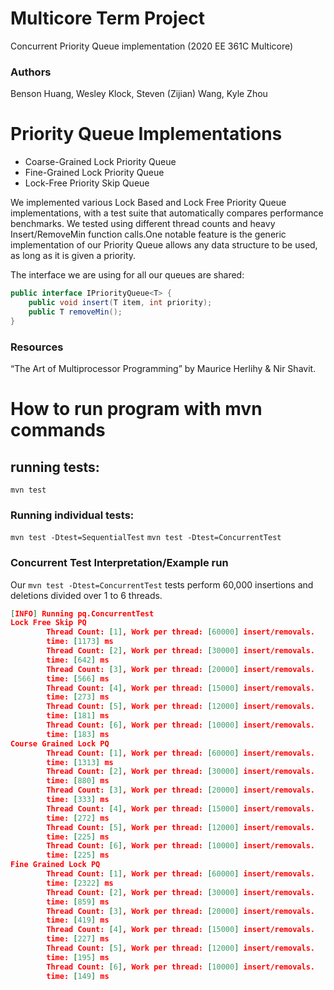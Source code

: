 # Multicore Term Project
Concurrent Priority Queue implementation (2020 EE 361C Multicore)

### Authors
Benson Huang, Wesley Klock, Steven (Zijian) Wang, Kyle Zhou

# Priority Queue Implementations
- Coarse-Grained Lock Priority Queue 
- Fine-Grained Lock Priority Queue
- Lock-Free Priority Skip Queue

We implemented various Lock Based and Lock Free Priority Queue implementations, with a test suite that automatically compares performance benchmarks.
We tested using different thread counts and heavy Insert/RemoveMin function calls.One notable feature is the generic implementation of our Priority Queue allows any data structure to be used, as long as it is given a priority. 

The interface we are using for all our queues are shared: 
```java
public interface IPriorityQueue<T> {
    public void insert(T item, int priority);    
    public T removeMin();
}
```

### Resources
“The Art of Multiprocessor Programming” by Maurice Herlihy & Nir Shavit.

# How to run program with mvn commands

## running tests:
`mvn test`

### Running individual tests:
`mvn test -Dtest=SequentialTest`
`mvn test -Dtest=ConcurrentTest`


### Concurrent Test Interpretation/Example run
Our `mvn test -Dtest=ConcurrentTest` tests perform 60,000 insertions and deletions divided over 1 to 6 threads.

```json
[INFO] Running pq.ConcurrentTest
Lock Free Skip PQ
        Thread Count: [1], Work per thread: [60000] insert/removals.
        time: [1173] ms
        Thread Count: [2], Work per thread: [30000] insert/removals.
        time: [642] ms
        Thread Count: [3], Work per thread: [20000] insert/removals.
        time: [566] ms
        Thread Count: [4], Work per thread: [15000] insert/removals.
        time: [273] ms
        Thread Count: [5], Work per thread: [12000] insert/removals.
        time: [181] ms
        Thread Count: [6], Work per thread: [10000] insert/removals.
        time: [183] ms
Course Grained Lock PQ
        Thread Count: [1], Work per thread: [60000] insert/removals.
        time: [1313] ms
        Thread Count: [2], Work per thread: [30000] insert/removals.
        time: [880] ms
        Thread Count: [3], Work per thread: [20000] insert/removals.
        time: [333] ms
        Thread Count: [4], Work per thread: [15000] insert/removals.
        time: [272] ms
        Thread Count: [5], Work per thread: [12000] insert/removals.
        time: [225] ms
        Thread Count: [6], Work per thread: [10000] insert/removals.
        time: [225] ms
Fine Grained Lock PQ
        Thread Count: [1], Work per thread: [60000] insert/removals.
        time: [2322] ms
        Thread Count: [2], Work per thread: [30000] insert/removals.
        time: [859] ms
        Thread Count: [3], Work per thread: [20000] insert/removals.
        time: [419] ms
        Thread Count: [4], Work per thread: [15000] insert/removals.
        time: [227] ms
        Thread Count: [5], Work per thread: [12000] insert/removals.
        time: [195] ms
        Thread Count: [6], Work per thread: [10000] insert/removals.
        time: [149] ms
```